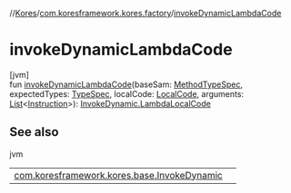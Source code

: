 //[Kores](../../index.md)/[com.koresframework.kores.factory](index.md)/[invokeDynamicLambdaCode](invoke-dynamic-lambda-code.md)

# invokeDynamicLambdaCode

[jvm]\
fun [invokeDynamicLambdaCode](invoke-dynamic-lambda-code.md)(baseSam: [MethodTypeSpec](../com.koresframework.kores.common/-method-type-spec/index.md), expectedTypes: [TypeSpec](../com.koresframework.kores.base/-type-spec/index.md), localCode: [LocalCode](../com.koresframework.kores.base/-local-code/index.md), arguments: [List](https://kotlinlang.org/api/latest/jvm/stdlib/kotlin.collections/-list/index.html)<[Instruction](../com.koresframework.kores/-instruction/index.md)>): [InvokeDynamic.LambdaLocalCode](../com.koresframework.kores.base/-invoke-dynamic/-lambda-local-code/index.md)

## See also

jvm

| | |
|---|---|
| [com.koresframework.kores.base.InvokeDynamic](../com.koresframework.kores.base/-invoke-dynamic/index.md) |  |
